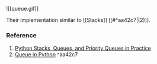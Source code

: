 ![[queue.gif]]


Their implementation similar to [[Stacks]] [[#^aa42c7|(2)]].

### Reference



1. [Python Stacks, Queues, and Priority Queues in Practice](https://realpython.com/queue-in-python/)
2. [Queue in Python](https://www.geeksforgeeks.org/queue-in-python/) ^aa42c7




